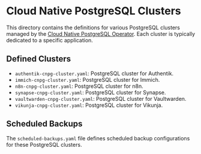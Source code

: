 # Cloud Native PostgreSQL Clusters

This directory contains the definitions for various PostgreSQL clusters managed by the [Cloud Native PostgreSQL Operator](https://cloudnative-pg.io/). Each cluster is typically dedicated to a specific application.

## Defined Clusters

- `authentik-cnpg-cluster.yaml`: PostgreSQL cluster for Authentik.
- `immich-cnpg-cluster.yaml`: PostgreSQL cluster for Immich.
- `n8n-cnpg-cluster.yaml`: PostgreSQL cluster for n8n.
- `synapse-cnpg-cluster.yaml`: PostgreSQL cluster for Synapse.
- `vaultwarden-cnpg-cluster.yaml`: PostgreSQL cluster for Vaultwarden.
- `vikunja-cnpg-cluster.yaml`: PostgreSQL cluster for Vikunja.

## Scheduled Backups

The `scheduled-backups.yaml` file defines scheduled backup configurations for these PostgreSQL clusters.
